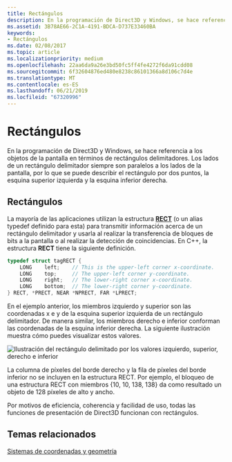 ```yaml
---
title: Rectángulos
description: En la programación de Direct3D y Windows, se hace referencia a los objetos de la pantalla en términos de rectángulos delimitadores.
ms.assetid: 3B78AE66-2C1A-4191-BDCA-D737E33460BA
keywords:
- Rectángulos
ms.date: 02/08/2017
ms.topic: article
ms.localizationpriority: medium
ms.openlocfilehash: 22aa6da9a26e3bd50fc5ff4fe4272f6da91cdd08
ms.sourcegitcommit: 6f32604876ed480e8238c86101366a8d106c7d4e
ms.translationtype: MT
ms.contentlocale: es-ES
ms.lasthandoff: 06/21/2019
ms.locfileid: "67320996"
---
```

# <a name="rectangles"></a>Rectángulos

En la programación de Direct3D y Windows, se hace referencia a los objetos de la pantalla en términos de rectángulos delimitadores. Los lados de un rectángulo delimitador siempre son paralelos a los lados de la pantalla, por lo que se puede describir el rectángulo por dos puntos, la esquina superior izquierda y la esquina inferior derecha.

## <a name="span-idboundingrectanglesspanspan-idboundingrectanglesspanspan-idboundingrectanglesspanbounding-rectangles"></a><span id="Bounding_rectangles"></span><span id="bounding_rectangles"></span><span id="BOUNDING_RECTANGLES"></span>Rectángulos


La mayoría de las aplicaciones utilizan la estructura [**RECT**](https://docs.microsoft.com/previous-versions/dd162897(v=vs.85)) (o un alias typedef definido para esta) para transmitir información acerca de un rectángulo delimitador y usarla al realizar la transferencia de bloques de bits a la pantalla o al realizar la detección de coincidencias. En C++, la estructura **RECT** tiene la siguiente definición.

```cpp
typedef struct tagRECT { 
    LONG    left;    // This is the upper-left corner x-coordinate.
    LONG    top;     // The upper-left corner y-coordinate.
    LONG    right;   // The lower-right corner x-coordinate.
    LONG    bottom;  // The lower-right corner y-coordinate.
} RECT, *PRECT, NEAR *NPRECT, FAR *LPRECT; 
```

En el ejemplo anterior, los miembros izquierdo y superior son las coordenadas x e y de la esquina superior izquierda de un rectángulo delimitador. De manera similar, los miembros derecho e inferior conforman las coordenadas de la esquina inferior derecha. La siguiente ilustración muestra cómo puedes visualizar estos valores.

![Ilustración del rectángulo delimitado por los valores izquierdo, superior, derecho e inferior](images/rect.png)

La columna de píxeles del borde derecho y la fila de píxeles del borde inferior no se incluyen en la estructura RECT. Por ejemplo, el bloqueo de una estructura RECT con miembros {10, 10, 138, 138} da como resultado un objeto de 128 píxeles de alto y ancho.

Por motivos de eficiencia, coherencia y facilidad de uso, todas las funciones de presentación de Direct3D funcionan con rectángulos.

## <a name="span-idrelated-topicsspanrelated-topics"></a><span id="related-topics"></span>Temas relacionados


[Sistemas de coordenadas y geometría](coordinate-systems-and-geometry.md)

 

 




